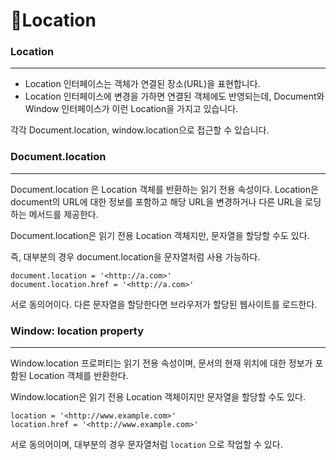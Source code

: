 # Location

### Location

***

* Location 인터페이스는 객체가 연결된 장소(URL)을 표현합니다.
* Location 인터페이스에 변경을 가하면 연결된 객체에도 반영되는데, Document와 Window 인터페이스가 이런 Location을 가지고 있습니다.

각각 Document.location, window.location으로 접근할 수 있습니다.

### Document.location

***

Document.location 은 Location 객체를 반환하는 읽기 전용 속성이다. Location은 document의 URL에 대한 정보를 포함하고 해당 URL을 변경하거나 다른 URL을 로딩하는 메서드를 제공한다.

Document.location은 읽기 전용 Location 객체지만, 문자열을 할당할 수도 있다.

즉, 대부분의 경우 document.location을 문자열처럼 사용 가능하다.

```tsx
document.location = '<http://a.com>'
document.location.href = '<http://a.com>'
```

서로 동의어이다. 다른 문자열을 할당한다면 브라우저가 할당된 웹사이트를 로드한다.

### Window: location property

***

Window.location 프로퍼티는 읽기 전용 속성이며, 문서의 현재 위치에 대한 정보가 포함된 Location 객체를 반환한다.

Window.location은 읽기 전용 Location 객체이지만 문자열을 할당할 수도 있다.

```tsx
location = '<http://www.example.com>'
location.href = '<http://www.example.com>'
```

서로 동의어이며, 대부분의 경우 문자열처럼 `location` 으로 작업할 수 있다.
